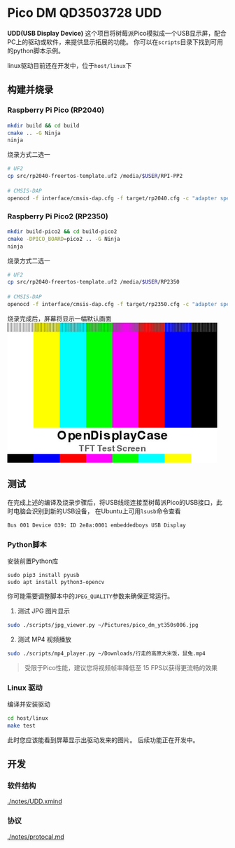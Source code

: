 # Pico DM QD3503728 UDD

**UDD(USB Display Device)** 这个项目将树莓派Pico模拟成一个USB显示屏，配合PC上的驱动或软件，来提供显示拓展的功能。
你可以在`scripts`目录下找到可用的python脚本示例。

linux驱动目前还在开发中，位于`host/linux`下

## 构建并烧录

### Raspberry Pi Pico (RP2040)
```bash
mkdir build && cd build
cmake .. -G Ninja
ninja
```

烧录方式二选一
```bash
# UF2
cp src/rp2040-freertos-template.uf2 /media/$USER/RPI-PP2

# CMSIS-DAP
openocd -f interface/cmsis-dap.cfg -f target/rp2040.cfg -c "adapter speed 25000" -c "program src/rp2040-freertos-template.elf verify reset; shutdown;"
```

### Raspberry Pi Pico2 (RP2350)

```bash
mkdir build-pico2 && cd build-pico2
cmake -DPICO_BOARD=pico2 .. -G Ninja
ninja
```
烧录方式二选一
```bash
# UF2
cp src/rp2040-freertos-template.uf2 /media/$USER/RP2350

# CMSIS-DAP
openocd -f interface/cmsis-dap.cfg -f target/rp2350.cfg -c "adapter speed 25000" -c "program src/rp2040-freertos-template.elf verify reset; shutdown;"
```

烧录完成后，屏幕将显示一幅默认画面
![img](./assets/screen_480x320.jpg)

## 测试

在完成上述的编译及烧录步骤后，将USB线缆连接至树莓派Pico的USB接口，此时电脑会识别到新的USB设备，
在Ubuntu上可用`lsusb`命令查看
```bash
Bus 001 Device 039: ID 2e8a:0001 embeddedboys USB Display
```

### Python脚本

安装前置Python库
```
sudo pip3 install pyusb
sudo apt install python3-opencv
```

你可能需要调整脚本中的`JPEG_QUALITY`参数来确保正常运行。

1. 测试 JPG 图片显示

```bash
sudo ./scripts/jpg_viewer.py ~/Pictures/pico_dm_yt350s006.jpg
```

2. 测试 MP4 视频播放

```bash
sudo ./scripts/mp4_player.py ~/Downloads/行走的高原大米饭，鼠兔.mp4
```

> 受限于Pico性能，建议您将视频帧率降低至 15 FPS以获得更流畅的效果

### Linux 驱动

编译并安装驱动
```bash
cd host/linux
make test
```
此时您应该能看到屏幕显示出驱动发来的图片。 后续功能正在开发中。

## 开发

### 软件结构

[./notes/UDD.xmind](./notes/UDD.xmind)

### 协议

[./notes/protocal.md](./notes/protocal.md)
